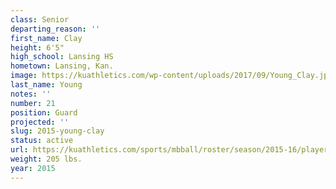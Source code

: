```yaml
---
class: Senior
departing_reason: ''
first_name: Clay
height: 6'5"
high_school: Lansing HS
hometown: Lansing, Kan.
image: https://kuathletics.com/wp-content/uploads/2017/09/Young_Clay.jpg
last_name: Young
notes: ''
number: 21
position: Guard
projected: ''
slug: 2015-young-clay
status: active
url: https://kuathletics.com/sports/mbball/roster/season/2015-16/player/clay-young/
weight: 205 lbs.
year: 2015
---
```

